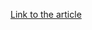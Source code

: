 [Link to the article](https://simonroses.com/2016/10/mirai-ddos-botnet-source-code-binary-analysis/)
